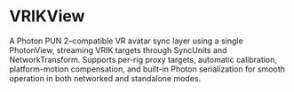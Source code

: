 # VRIKView
A Photon PUN 2–compatible VR avatar sync layer using a single PhotonView, streaming VRIK targets through SyncUnits and NetworkTransform. Supports per-rig proxy targets, automatic calibration, platform-motion compensation, and built-in Photon serialization for smooth operation in both networked and standalone modes.

